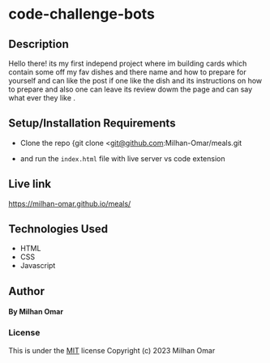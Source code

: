 # code-challenge-bots

## Description

Hello there! its my first independ project where im building cards which contain some off my fav dishes and there name and how to prepare for yourself and can like the post if one like the dish and its instructions on how to prepare and also one can leave its review dowm the page and can say what ever they like .

## Setup/Installation Requirements

- Clone the repo {git clone <git@github.com:Milhan-Omar/meals.git

- and run the `index.html` file with live server vs code extension

## Live link
 https://milhan-omar.github.io/meals/

## Technologies Used

- HTML
- CSS
- Javascript

## Author

#### By **Milhan Omar**

### License

This is under the [MIT](LICENSE) license
Copyright (c) 2023 Milhan Omar 